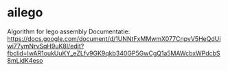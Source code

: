 # ailego
Algorithm for lego assembly
Documentatie: https://docs.google.com/document/d/1UNNtFxMMwmX077CnpvV5HeQdUiwi77ymNrvSqH9uK8I/edit?fbclid=IwAR1oukUuKY_eZLfv9GK9qkb340GP5GwCgQ1a5MAWcbxWPdcbS8mLidK4eso
